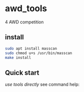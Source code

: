 # awd_tools
4 AWD competition

## install

```bash
sudo apt install masscan
sudo chmod u+s /usr/bin/masscan
make install
```


## Quick start

*use tools directly*
see command help:

